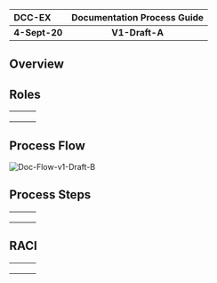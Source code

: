 | DCC-EX        | Documentation Process Guide |
| :------------ | :-------------------------: |
| **4-Sept-20** |       **V1-Draft-A**        |

## Overview

## Roles

|      |      |      |
| ---- | ---- | ---- |
|      |      |      |
|      |      |      |
|      |      |      |



## Process Flow

![Doc-Flow-v1-Draft-B](/Users/larrymac/Documents/Larrys-Data/GitHub/DCC++EX/Support-Doc/Process-Doc/Doc-Flow-v1-Draft-B.png)

## Process Steps

|      |      |      |
| ---- | ---- | ---- |
|      |      |      |
|      |      |      |
|      |      |      |



## RACI

|      |      |      |
| ---- | ---- | ---- |
|      |      |      |
|      |      |      |
|      |      |      |


